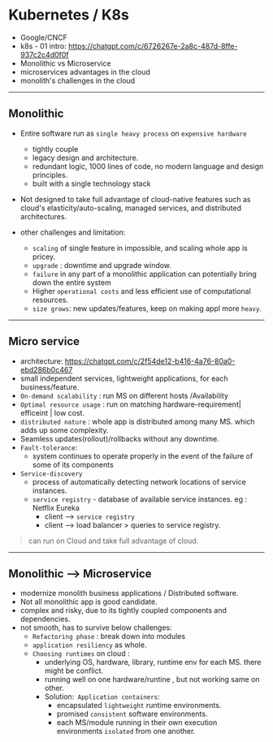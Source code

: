 # Kubernetes / K8s
- Google/CNCF
- k8s - 01 intro: https://chatgpt.com/c/6726267e-2a8c-487d-8ffe-937c2c4d0f0f
- Monolithic  vs Microservice
- microservices advantages in the cloud
- monolith's challenges in the cloud

--- 
## Monolithic
- Entire software run as `single heavy process` on `expensive hardware`
  - tightly couple
  - legacy design and architecture.
  - redundant logic, 1000 lines of code, no modern language and design principles.
  -  built with a single technology stack

- Not designed to take full advantage of cloud-native features such as cloud's elasticity/auto-scaling, managed services, and distributed architectures.  
- other challenges and limitation:
  - `scaling` of single feature in impossible, and scaling whole app is pricey.
  - `upgrade` : downtime and upgrade window.
  - `failure` in any part of a monolithic application can potentially bring down the entire system
  - Higher `operational costs` and less efficient use of computational resources.
  - `size grows`: new updates/features, keep on making appl more `heavy`.

---
## Micro service
- architecture: https://chatgpt.com/c/2f54de12-b416-4a76-80a0-ebd286b0c467
- small independent services,  lightweight applications, for each business/feature.
- `On-demand scalability` : run MS on different hosts /Availability
- `Optimal resource usage` : run on matching hardware-requirement| efficeint | low cost.
- `distributed nature` : whole app is distributed among many MS. which adds up some complexity.
- Seamless updates(rollout)/rollbacks without any downtime.
- `Fault-tolerance`:
  - system continues to operate properly in the event of the failure of some of its components
- `Service-discovery`
  - process of automatically detecting network locations of service instances.
  - `service registry` - database of available service instances. eg :  Netflix Eureka
    - client --> `service registry` 
    - client --> load balancer > queries to service registry.

> can run on Cloud and take full advantage of cloud.

---
## Monolithic --> Microservice
- modernize monolith business applications / Distributed software.
- Not all monolithic app is good candidate.
- complex and risky, due to its tightly coupled components and dependencies.
- not smooth, has to survive below challenges:
  - `Refactoring phase` : break down into modules
  - `application resiliency` as whole.
  - `Choosing runtimes` on cloud : 
    - underlying OS, hardware, library, runtime env for each MS. there might be conflict.
    - running well on one hardware/runtine , but not working same on other.
    - Solution:` Application containers`:
      - encapsulated `lightweight` runtime environments.
      - promised `consistent` software environments.
      - each MS/module running in their own execution environments `isolated` from one another.
      

